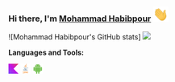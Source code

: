 ### Hi there, I'm [Mohammad Habibpour](https://habibpour.ir) <img src="https://raw.githubusercontent.com/ABSphreak/ABSphreak/master/gifs/Hi.gif" width="30px"> 


![Mohammad Habibpour's GitHub stats]
</a>
<img width="70%" src="https://github-readme-stats.vercel.app/api?username=MohammadHabibpour&show_icons=true&theme=algolia&include_all_commits=true&count_private=true" />

**Languages and Tools:**  

<code><img height="20" src="https://raw.githubusercontent.com/github/explore/80688e429a7d4ef2fca1e82350fe8e3517d3494d/topics/kotlin/kotlin.png"></code>
<code><img height="20" src="https://raw.githubusercontent.com/github/explore/80688e429a7d4ef2fca1e82350fe8e3517d3494d/topics/java/java.png"></code>
<code><img height="20" src="https://raw.githubusercontent.com/github/explore/80688e429a7d4ef2fca1e82350fe8e3517d3494d/topics/android/android.png"></code>
